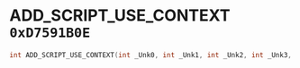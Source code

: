 # ADD_SCRIPT_USE_CONTEXT `0xD7591B0E`

```cpp
int ADD_SCRIPT_USE_CONTEXT(int _Unk0, int _Unk1, int _Unk2, int _Unk3, int _Unk4, int _Unk5, int _Unk6, int _Unk7, int _Unk8);
```